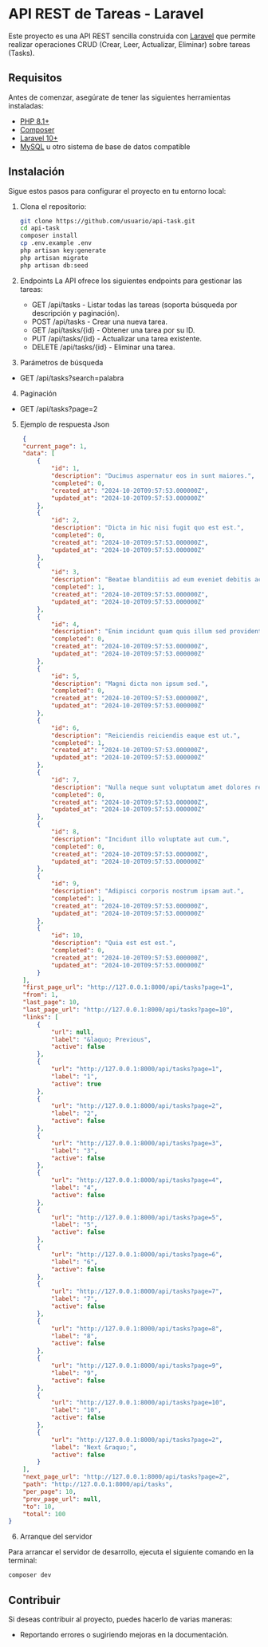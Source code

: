 # API REST de Tareas - Laravel

Este proyecto es una API REST sencilla construida con [Laravel](https://laravel.com/) que permite realizar operaciones CRUD (Crear, Leer, Actualizar, Eliminar) sobre tareas (Tasks).

## Requisitos

Antes de comenzar, asegúrate de tener las siguientes herramientas instaladas:

- [PHP 8.1+](https://www.php.net/)
- [Composer](https://getcomposer.org/)
- [Laravel 10+](https://laravel.com/docs/10.x)
- [MySQL](https://www.mysql.com/) u otro sistema de base de datos compatible

## Instalación

Sigue estos pasos para configurar el proyecto en tu entorno local:

1. Clona el repositorio:

   ```bash
   git clone https://github.com/usuario/api-task.git
   cd api-task
   composer install
   cp .env.example .env
   php artisan key:generate
   php artisan migrate
   php artisan db:seed
   ```
   
2. Endpoints
La API ofrece los siguientes endpoints para gestionar las tareas:

	- GET /api/tasks - Listar todas las tareas (soporta búsqueda por descripción y paginación).
	- POST /api/tasks - Crear una nueva tarea.
	- GET /api/tasks/{id} - Obtener una tarea por su ID.
	- PUT /api/tasks/{id} - Actualizar una tarea existente.
	- DELETE /api/tasks/{id} - Eliminar una tarea.

3. Parámetros de búsqueda

- GET /api/tasks?search=palabra

4. Paginación

- GET /api/tasks?page=2

5. Ejemplo de respuesta Json

```json
    {
    "current_page": 1,
    "data": [
        {
            "id": 1,
            "description": "Ducimus aspernatur eos in sunt maiores.",
            "completed": 0,
            "created_at": "2024-10-20T09:57:53.000000Z",
            "updated_at": "2024-10-20T09:57:53.000000Z"
        },
        {
            "id": 2,
            "description": "Dicta in hic nisi fugit quo est est.",
            "completed": 0,
            "created_at": "2024-10-20T09:57:53.000000Z",
            "updated_at": "2024-10-20T09:57:53.000000Z"
        },
        {
            "id": 3,
            "description": "Beatae blanditiis ad eum eveniet debitis accusamus maiores.",
            "completed": 1,
            "created_at": "2024-10-20T09:57:53.000000Z",
            "updated_at": "2024-10-20T09:57:53.000000Z"
        },
        {
            "id": 4,
            "description": "Enim incidunt quam quis illum sed provident aperiam.",
            "completed": 0,
            "created_at": "2024-10-20T09:57:53.000000Z",
            "updated_at": "2024-10-20T09:57:53.000000Z"
        },
        {
            "id": 5,
            "description": "Magni dicta non ipsum sed.",
            "completed": 0,
            "created_at": "2024-10-20T09:57:53.000000Z",
            "updated_at": "2024-10-20T09:57:53.000000Z"
        },
        {
            "id": 6,
            "description": "Reiciendis reiciendis eaque est ut.",
            "completed": 1,
            "created_at": "2024-10-20T09:57:53.000000Z",
            "updated_at": "2024-10-20T09:57:53.000000Z"
        },
        {
            "id": 7,
            "description": "Nulla neque sunt voluptatum amet dolores rerum.",
            "completed": 0,
            "created_at": "2024-10-20T09:57:53.000000Z",
            "updated_at": "2024-10-20T09:57:53.000000Z"
        },
        {
            "id": 8,
            "description": "Incidunt illo voluptate aut cum.",
            "completed": 0,
            "created_at": "2024-10-20T09:57:53.000000Z",
            "updated_at": "2024-10-20T09:57:53.000000Z"
        },
        {
            "id": 9,
            "description": "Adipisci corporis nostrum ipsam aut.",
            "completed": 1,
            "created_at": "2024-10-20T09:57:53.000000Z",
            "updated_at": "2024-10-20T09:57:53.000000Z"
        },
        {
            "id": 10,
            "description": "Quia est est est.",
            "completed": 0,
            "created_at": "2024-10-20T09:57:53.000000Z",
            "updated_at": "2024-10-20T09:57:53.000000Z"
        }
    ],
    "first_page_url": "http://127.0.0.1:8000/api/tasks?page=1",
    "from": 1,
    "last_page": 10,
    "last_page_url": "http://127.0.0.1:8000/api/tasks?page=10",
    "links": [
        {
            "url": null,
            "label": "&laquo; Previous",
            "active": false
        },
        {
            "url": "http://127.0.0.1:8000/api/tasks?page=1",
            "label": "1",
            "active": true
        },
        {
            "url": "http://127.0.0.1:8000/api/tasks?page=2",
            "label": "2",
            "active": false
        },
        {
            "url": "http://127.0.0.1:8000/api/tasks?page=3",
            "label": "3",
            "active": false
        },
        {
            "url": "http://127.0.0.1:8000/api/tasks?page=4",
            "label": "4",
            "active": false
        },
        {
            "url": "http://127.0.0.1:8000/api/tasks?page=5",
            "label": "5",
            "active": false
        },
        {
            "url": "http://127.0.0.1:8000/api/tasks?page=6",
            "label": "6",
            "active": false
        },
        {
            "url": "http://127.0.0.1:8000/api/tasks?page=7",
            "label": "7",
            "active": false
        },
        {
            "url": "http://127.0.0.1:8000/api/tasks?page=8",
            "label": "8",
            "active": false
        },
        {
            "url": "http://127.0.0.1:8000/api/tasks?page=9",
            "label": "9",
            "active": false
        },
        {
            "url": "http://127.0.0.1:8000/api/tasks?page=10",
            "label": "10",
            "active": false
        },
        {
            "url": "http://127.0.0.1:8000/api/tasks?page=2",
            "label": "Next &raquo;",
            "active": false
        }
    ],
    "next_page_url": "http://127.0.0.1:8000/api/tasks?page=2",
    "path": "http://127.0.0.1:8000/api/tasks",
    "per_page": 10,
    "prev_page_url": null,
    "to": 10,
    "total": 100
} 
```
6. Arranque del servidor

Para arrancar el servidor de desarrollo, ejecuta el siguiente comando en la terminal:

```bash
composer dev
```

## Contribuir

Si deseas contribuir al proyecto, puedes hacerlo de varias maneras:

- Reportando errores o sugiriendo mejoras en la documentación.
